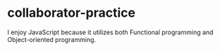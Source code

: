 # collaborator-practice

I enjoy JavaScript because it utilizes both Functional programming and Object-oriented programming.

